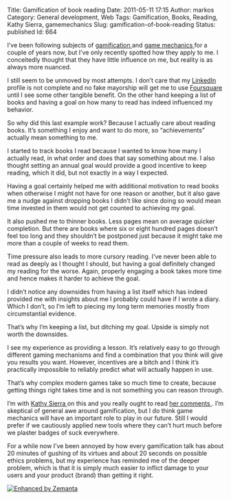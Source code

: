 Title: Gamification of book reading
Date: 2011-05-11 17:15
Author: markos
Category: General development, Web
Tags: Gamification, Books, Reading, Kathy Sierra, gamemechanics
Slug: gamification-of-book-reading
Status: published
Id: 664

<div>
 <p>
  I’ve been following subjects of
  <a class="zem_slink" href="http://en.wikipedia.org/wiki/Gamification" rel="wikipedia" title="Gamification">
   gamification
  </a>
  and
  <a class="zem_slink" href="http://en.wikipedia.org/wiki/Game_mechanics" rel="wikipedia" title="Game mechanics">
   game mechanics
  </a>
  for a couple of years now, but I’ve only recently spotted how they apply to me. I conceitedly thought that they have little influence on me, but reality is as always more nuanced.
 </p>
 <p>
  I still seem to be unmoved by most attempts. I don’t care that my
  <a class="zem_slink" href="http://www.linkedin.com" rel="homepage" title="LinkedIn">
   LinkedIn
  </a>
  profile is not complete and no fake mayorship will get me to use
  <a class="zem_slink" href="http://www.foursquare.com/" rel="homepage" title="Foursquare">
   Foursquare
  </a>
  until I see some other tangible benefit. On the other hand keeping a list of books and having a goal on how many to read has indeed influenced my behavior.
 </p>
 <p>
  So why did this last example work? Because I actually care about reading books. It’s something I enjoy and want to do more, so “achievements” actually mean something to me.
 </p>
 <p>
  I started to track books I read because I wanted to know how many I actually read, in what order and does that say something about me. I also thought setting an annual goal would provide a good incentive to keep reading, which it did, but not exactly in a way I expected.
 </p>
 <p>
  Having a goal certainly helped me with additional motivation to read books when otherwise I might not have for one reason or another, but it also  gave me a nudge against dropping books I didn’t like since doing so would mean time invested in them would not get counted to achieving my goal.
 </p>
 <p>
  It also pushed me to thinner books. Less pages mean on average quicker completion. But there are books where six or eight hundred pages doesn’t feel too long and they shouldn’t be postponed just because it might take me more than a couple of weeks to read them.
 </p>
 <p>
  Time pressure also leads to more cursory reading. I’ve never been able to read as deeply as I thought I should, but having a goal definitely changed my reading for the worse. Again, properly engaging a book takes more time and hence makes it harder to achieve the goal.
 </p>
 <p>
  I didn’t notice any downsides from having a list itself which has indeed provided me with insights about me I probably could have if I wrote a diary. Which I don’t, so I’m left to piecing my long term memories mostly from circumstantial evidence.
 </p>
 <p>
  That’s why I’m keeping a list, but ditching my goal. Upside is simply not worth the downsides.
 </p>
 <p>
  I see my experience as providing a lesson. It’s relatively easy to go through different gaming mechanisms and find a combination that you think will give you results you want. However, incentives are a bitch and I think it’s practically impossible to reliably predict what will actually happen in use.
 </p>
 <p>
  That’s why complex modern games take so much time to create, because getting things right takes time and is not something you can reason through.
 </p>
 <p>
  I’m with
  <a class="zem_slink" href="http://headrush.typepad.com" rel="homepage" title="Kathy Sierra">
   Kathy Sierra
  </a>
  on this and you really ought to read
  <a href="http://radar.oreilly.com/2011/04/gamification-purpose-marketing.html#comment-7250008" title="Kathy Sierra's comments">
   her comments
  </a>
  . I’m skeptical of general awe around gamification, but I do think game mechanics will have an important role to play in our future. Still I would prefer if we cautiously applied new tools where they can’t hurt much before we plaster badges of suck everywhere.
 </p>
 <p>
  For a while now I’ve been annoyed by how every gamification talk has about 20 minutes of gushing of its virtues and about 20 seconds on possible ethics problems, but my experience has reminded me of the deeper problem, which is that it is simply much easier to inflict damage to your users and your product (brand) than getting it right.
 </p>
 <div class="zemanta-pixie">
  <a class="zemanta-pixie-a" href="http://www.zemanta.com/" title="Enhanced by Zemanta">
   <img alt="Enhanced by Zemanta" class="zemanta-pixie-img" src="http://img.zemanta.com/zemified_e.png?x-id=20efb278-1d20-46ec-aeec-c311b50837c7"/>
  </a>
 </div>
</div>

